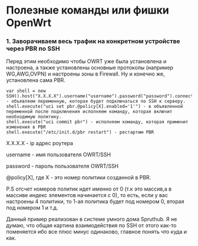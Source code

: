 # Полезные команды или фишки OpenWrt

### 1. Заворачиваем весь трафик на конкретном устройстве через PBR по SSH

Перед этим необходимо чтобы OWRT уже была установлена и настроена, а также установлены основные протоколы (например WG,AWG,OVPN) и настроены зоны в Firewall. Ну и конечно же, установлена сама PBR.
```
var shell = new SSH().host("X.X.X.X").username("username").password("password").connect() - объявляем переменную, которая будет подключаться по SSH к серверу.
shell.execute("uci set pbr.@policy[X].enabled='1'") - в объявленной переменной после подключения исполняем команду, которая включит необходимую политику.
shell.execute("uci commit pbr") - исполняем команду, которая применит изменения в PBR
shell.execute("/etc/init.d/pbr restart") - рестартим PBR
```

X.X.X.X - ip адрес роутера

username - имя пользователя OWRT/SSH

password - пароль пользователя OWRT/SSH

@policy[X], где X - это номер политики созданной в PBR. 

P.S отсчет номеров политик идет именно от 0 (т.к это массив,а в массиве индекс элементов начинается с 0), то есть, если у вас настроены 4 политики, то 1-ая политика будет под номером 0, вторая под номером 1 и т.д.

Данный пример реализован в системе умного дома Spruthub. Я не думаю, что общая картина взаимодействия по SSH от этого как-то поменяется ибо все плюс минус одинаково, главное понять что куда и как. 
